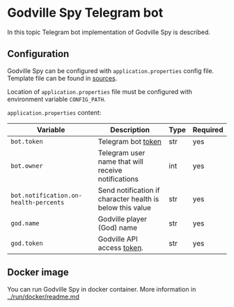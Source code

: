 # Godville Spy Telegram bot

In this topic Telegram bot implementation of Godville Spy is described.

## Configuration

Godville Spy can be configured with `application.properties` config file. Template file can be found
in [sources](../telegram-bot/src/main/resources/application.properties.tpl).

Location of `application.properties` file must be configured with environment variable `CONFIG_PATH`.

`application.properties` content:

| Variable                              | Description                                                                   | Type | Required |
|---------------------------------------|-------------------------------------------------------------------------------|------|----------|
| `bot.token`                           | Telegram bot [token](https://core.telegram.org/bots/api#authorizing-your-bot) | str  | yes      |
| `bot.owner`                           | Telegram user name that will receive notifications                            | int  | yes      |
| `bot.notification.on-health-percents` | Send notification if character health is below this value                     | str  | yes      |
| `god.name`                            | Godville player (God) name                                                    | str  | yes      |
| `god.token`                           | Godville API access [token](https://godville.net/user/profile).               | str  | yes      |


## Docker image

You can run Godville Spy in docker container. More information in [../run/docker/readme.md](../run/docker/readme.md)
